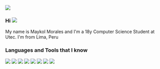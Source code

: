 ![](https://raw.githubusercontent.com/zSirSpectro/zSirSpectro/master/img/banner.gif)

### Hi ![](https://raw.githubusercontent.com/zSirSpectro/zSirSpectro/master/img/wave.gif)

My name is Maykol Morales and I'm a 18y Computer Science Student at Utec. I'm from Lima, Peru

### Languages and Tools that I know

![](https://img.shields.io/badge/-Python-fff?&logo=python)
![](https://img.shields.io/badge/-JavaScript-fff?&logo=JavaScript&logoColor=f4bf75)
![](https://img.shields.io/badge/-Java-fff?&logo=Java&logoColor=c62f2c)
![](https://img.shields.io/badge/-HTML5-fff?&logo=HTML5)
![](https://img.shields.io/badge/-CSS3-fff?&logo=CSS3&logoColor=336791)
![](https://img.shields.io/badge/-Redis-fff?&logo=Redis)
![](https://img.shields.io/badge/-MongoDB-fff?&logo=MongoDB)
![](https://img.shields.io/badge/-MySQL-fff?&logo=MySQL&logoColor=336791)
